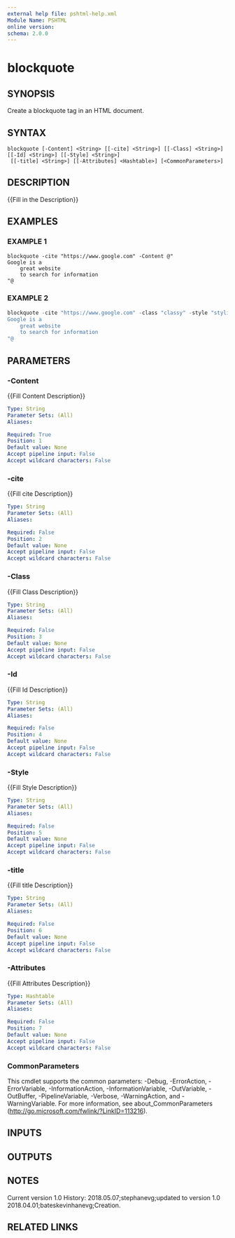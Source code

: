 ```yaml
---
external help file: pshtml-help.xml
Module Name: PSHTML
online version:
schema: 2.0.0
---
```


# blockquote

## SYNOPSIS
Create a blockquote tag in an HTML document.

## SYNTAX

```
blockquote [-Content] <String> [[-cite] <String>] [[-Class] <String>] [[-Id] <String>] [[-Style] <String>]
 [[-title] <String>] [[-Attributes] <Hashtable>] [<CommonParameters>]
```

## DESCRIPTION
{{Fill in the Description}}

## EXAMPLES

### EXAMPLE 1

``` powershekk
blockquote -cite "https://www.google.com" -Content @"
Google is a
    great website
    to search for information
"@
```

### EXAMPLE 2

``` powershell
blockquote -cite "https://www.google.com" -class "classy" -style "stylish" -Content @"
Google is a
    great website
    to search for information
"@
```

## PARAMETERS

### -Content
{{Fill Content Description}}

```yaml
Type: String
Parameter Sets: (All)
Aliases:

Required: True
Position: 1
Default value: None
Accept pipeline input: False
Accept wildcard characters: False
```

### -cite
{{Fill cite Description}}

```yaml
Type: String
Parameter Sets: (All)
Aliases:

Required: False
Position: 2
Default value: None
Accept pipeline input: False
Accept wildcard characters: False
```

### -Class
{{Fill Class Description}}

```yaml
Type: String
Parameter Sets: (All)
Aliases:

Required: False
Position: 3
Default value: None
Accept pipeline input: False
Accept wildcard characters: False
```

### -Id
{{Fill Id Description}}

```yaml
Type: String
Parameter Sets: (All)
Aliases:

Required: False
Position: 4
Default value: None
Accept pipeline input: False
Accept wildcard characters: False
```

### -Style
{{Fill Style Description}}

```yaml
Type: String
Parameter Sets: (All)
Aliases:

Required: False
Position: 5
Default value: None
Accept pipeline input: False
Accept wildcard characters: False
```

### -title
{{Fill title Description}}

```yaml
Type: String
Parameter Sets: (All)
Aliases:

Required: False
Position: 6
Default value: None
Accept pipeline input: False
Accept wildcard characters: False
```

### -Attributes
{{Fill Attributes Description}}

```yaml
Type: Hashtable
Parameter Sets: (All)
Aliases:

Required: False
Position: 7
Default value: None
Accept pipeline input: False
Accept wildcard characters: False
```

### CommonParameters
This cmdlet supports the common parameters: -Debug, -ErrorAction, -ErrorVariable, -InformationAction, -InformationVariable, -OutVariable, -OutBuffer, -PipelineVariable, -Verbose, -WarningAction, and -WarningVariable.
For more information, see about_CommonParameters (http://go.microsoft.com/fwlink/?LinkID=113216).

## INPUTS

## OUTPUTS

## NOTES
Current version 1.0
   History:
        2018.05.07;stephanevg;updated to version 1.0
        2018.04.01;bateskevinhanevg;Creation.

## RELATED LINKS
